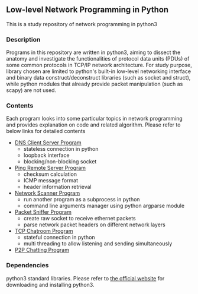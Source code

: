 ## Low-level Network Programming in Python
This is a study repository of network programming in python3 
### Description
Programs in this repository are written in python3, aiming to dissect the anatomy and investigate the functionalities of protocol data units (PDUs) of some common protocols in TCP/IP network architecture.
For study purpose, library chosen are limited to python's built-in low-level networking interface and binary data construct/deconstruct libraries (such as socket and struct), while python modules that already provide packet manipulation (such as scapy) are not used.

### Contents
Each program looks into some particular topics in network programming and provides explanation on code and related algorithm. Please refer to below links for detailed contents
- [DNS Client Server Program](https://github.com/claudiatang/network_programming_python/tree/main/DNS_client_server)
  - stateless connection in python
  - loopback interface
  - blocking/non-blocking socket
- [Ping Remote Server Program](https://github.com/claudiatang/network_programming_python/tree/main/ping)
  - checksum calculation
  - ICMP message format
  - header information retrieval
- [Network Scanner Program](https://github.com/claudiatang/network_programming_python/tree/main/_Network_Scanner)
  - run another program as a subprocess in python 
  - command line arguments manager using python argparse module
- [Packet Sniffer Program](https://github.com/claudiatang/network_programming_python/tree/main/_Packet_Sniffer)
  - create raw socket to receive ethernet packets
  - parse network packet headers on different network layers
- [TCP Chatroom Program](https://github.com/claudiatang/network_programming_python/tree/main/TCP_chatroom)
  - stateful connection in python
  - multi threading to allow listening and sending simultaneously
- [P2P Chatting Program](https://github.com/claudiatang/network_programming_python/tree/main/_Peer_to_Peer_Simple)

### Dependencies 
python3 standard libraries.
Please refer to [the official website](https://www.python.org/downloads/) for downloading and installing python3.  
